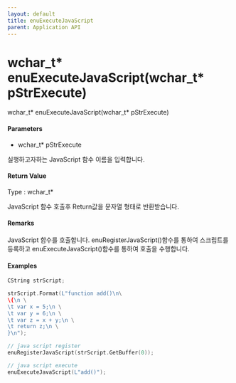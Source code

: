 ```yaml
---
layout: default
title: enuExecuteJavaScript
parent: Application API
---
```

# wchar\_t\* enuExecuteJavaScript\(wchar\_t\* pStrExecute\)

wchar\_t\* enuExecuteJavaScript\(wchar\_t\* pStrExecute\)

#### Parameters

* wchar\_t\* pStrExecute

실행하고자하는 JavaScript 함수 이름을 입력합니다.

#### Return Value

Type : wchar\_t\*

JavaScript 함수 호출후 Return값을 문자열 형태로 반환받습니다.

#### Remarks

JavaScript 함수를 호출합니다. enuRegisterJavaScript\(\)함수를 통하여 스크립트를 등록하고 enuExecuteJavaScript\(\)함수를 통하여 호출을 수행합니다.



#### Examples

```cpp
CString strScript;

strScript.Format(L"function add()\n\
\{\n \
\t var x = 5;\n \
\t var y = 6;\n \
\t var z = x + y;\n \
\t return z;\n \
}\n");

// java script register
enuRegisterJavaScript(strScript.GetBuffer(0));

// java script execute
enuExecuteJavaScript(L"add()");
```



